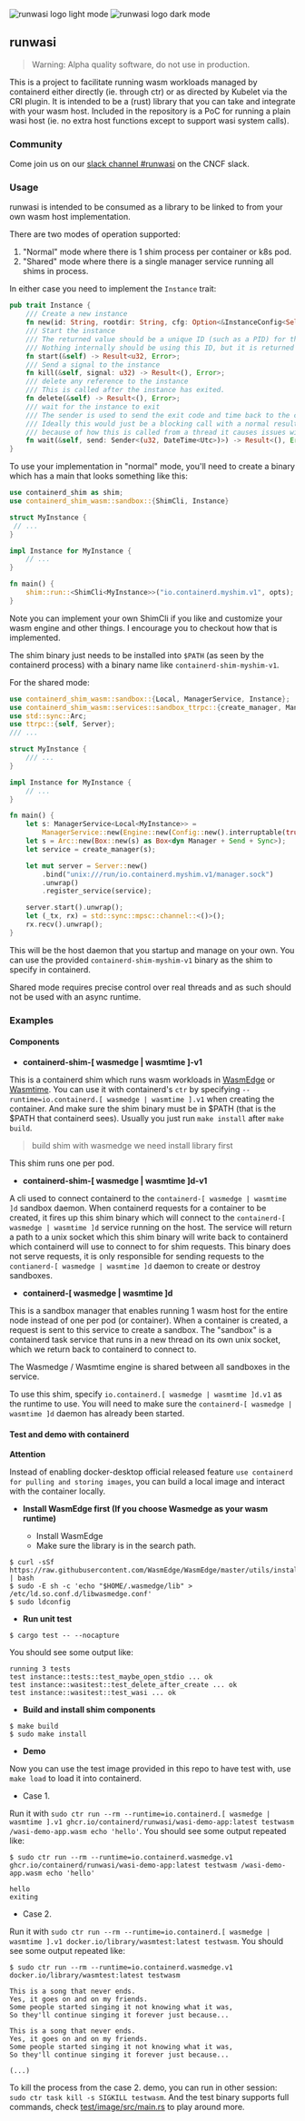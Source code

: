 ![runwasi logo light mode](./art/logo/runwasi_icon1.svg#gh-light-mode-only)
![runwasi logo dark mode](./art/logo/runwasi_icon3.svg#gh-dark-mode-only)

## runwasi

> Warning: Alpha quality software, do not use in production.

This is a project to facilitate running wasm workloads managed by containerd either directly (ie. through ctr) or as directed by Kubelet via the CRI plugin.
It is intended to be a (rust) library that you can take and integrate with your wasm host.
Included in the repository is a PoC for running a plain wasi host (ie. no extra host functions except to support wasi system calls).

### Community

Come join us on our [slack channel #runwasi](https://cloud-native.slack.com/archives/C04LTPB6Z0V)
on the CNCF slack.

### Usage

runwasi is intended to be consumed as a library to be linked to from your own wasm host implementation.

There are two modes of operation supported:

1. "Normal" mode where there is 1 shim process per container or k8s pod.
2. "Shared" mode where there is a single manager service running all shims in process.

In either case you need to implement the `Instance` trait:

```rust
pub trait Instance {
    /// Create a new instance
    fn new(id: String, rootdir: String, cfg: Option<&InstanceConfig<Self::E>>) -> Self;
    /// Start the instance
    /// The returned value should be a unique ID (such as a PID) for the instance.
    /// Nothing internally should be using this ID, but it is returned to containerd where a user may want to use it.
    fn start(&self) -> Result<u32, Error>;
    /// Send a signal to the instance
    fn kill(&self, signal: u32) -> Result<(), Error>;
    /// delete any reference to the instance
    /// This is called after the instance has exited.
    fn delete(&self) -> Result<(), Error>;
    /// wait for the instance to exit
    /// The sender is used to send the exit code and time back to the caller
    /// Ideally this would just be a blocking call with a normal result, however
    /// because of how this is called from a thread it causes issues with lifetimes of the trait implementer.
    fn wait(&self, send: Sender<(u32, DateTime<Utc>)>) -> Result<(), Error>;
}
```

To use your implementation in "normal" mode, you'll need to create a binary which has a main that looks something like this:

```rust
use containerd_shim as shim;
use containerd_shim_wasm::sandbox::{ShimCli, Instance}

struct MyInstance {
 // ...
}

impl Instance for MyInstance {
    // ...
}

fn main() {
    shim::run::<ShimCli<MyInstance>>("io.containerd.myshim.v1", opts);
}
```

Note you can implement your own ShimCli if you like and customize your wasm engine and other things.
I encourage you to checkout how that is implemented.

The shim binary just needs to be installed into `$PATH` (as seen by the containerd process) with a binary name like `containerd-shim-myshim-v1`.

For the shared mode:

```rust
use containerd_shim_wasm::sandbox::{Local, ManagerService, Instance};
use containerd_shim_wasm::services::sandbox_ttrpc::{create_manager, Manager};
use std::sync::Arc;
use ttrpc::{self, Server};
/// ...

struct MyInstance {
    /// ...
}

impl Instance for MyInstance {
    // ...
}

fn main() {
    let s: ManagerService<Local<MyInstance>> =
        ManagerService::new(Engine::new(Config::new().interruptable(true)).unwrap());
    let s = Arc::new(Box::new(s) as Box<dyn Manager + Send + Sync>);
    let service = create_manager(s);

    let mut server = Server::new()
        .bind("unix:///run/io.containerd.myshim.v1/manager.sock")
        .unwrap()
        .register_service(service);

    server.start().unwrap();
    let (_tx, rx) = std::sync::mpsc::channel::<()>();
    rx.recv().unwrap();
}
```

This will be the host daemon that you startup and manage on your own.
You can use the provided `containerd-shim-myshim-v1` binary as the shim to specify in containerd.

Shared mode requires precise control over real threads and as such should not be used with an async runtime.

### Examples

#### Components

- **containerd-shim-[ wasmedge | wasmtime ]-v1**

This is a containerd shim which runs wasm workloads in [WasmEdge](https://github.com/WasmEdge/WasmEdge) or [Wasmtime](https://github.com/bytecodealliance/wasmtime).
You can use it with containerd's `ctr` by specifying `--runtime=io.containerd.[ wasmedge | wasmtime ].v1` when creating the container.
And make sure the shim binary must be in $PATH (that is the $PATH that containerd sees). Usually you just run `make install` after `make build`.
> build shim with wasmedge we need install library first

This shim runs one per pod.

- **containerd-shim-[ wasmedge | wasmtime ]d-v1**

A cli used to connect containerd to the `containerd-[ wasmedge | wasmtime ]d` sandbox daemon.
When containerd requests for a container to be created, it fires up this shim binary which will connect to the `containerd-[ wasmedge | wasmtime ]d` service running on the host.
The service will return a path to a unix socket which this shim binary will write back to containerd which containerd will use to connect to for shim requests.
This binary does not serve requests, it is only responsible for sending requests to the `contianerd-[ wasmedge | wasmtime ]d` daemon to create or destroy sandboxes.

- **containerd-[ wasmedge | wasmtime ]d**

This is a sandbox manager that enables running 1 wasm host for the entire node instead of one per pod (or container).
When a container is created, a request is sent to this service to create a sandbox.
The "sandbox" is a containerd task service that runs in a new thread on its own unix socket, which we return back to containerd to connect to.

The Wasmedge / Wasmtime engine is shared between all sandboxes in the service.

To use this shim, specify `io.containerd.[ wasmedge | wasmtime ]d.v1` as the runtime to use.
You will need to make sure the `containerd-[ wasmedge | wasmtime ]d` daemon has already been started.

#### Test and demo with containerd

**Attention**

Instead of enabling docker-desktop official released feature `use containerd for pulling and storing images`, you can build a local image and interact with the container locally.

- **Install WasmEdge first (If you choose Wasmedge as your wasm runtime)**

    - Install WasmEdge
    - Make sure the library is in the search path.


```terminal
$ curl -sSf https://raw.githubusercontent.com/WasmEdge/WasmEdge/master/utils/install.sh | bash
$ sudo -E sh -c 'echo "$HOME/.wasmedge/lib" > /etc/ld.so.conf.d/libwasmedge.conf'
$ sudo ldconfig
```

- **Run unit test**

```terminal
$ cargo test -- --nocapture
```
You should see some output like:
```terminal
running 3 tests
test instance::tests::test_maybe_open_stdio ... ok
test instance::wasitest::test_delete_after_create ... ok
test instance::wasitest::test_wasi ... ok
```

- **Build and install shim components**

```terminal
$ make build
$ sudo make install
```

- **Demo**

Now you can use the test image provided in this repo to have test with, use `make load` to load it into containerd.

- Case 1.

Run it with `sudo ctr run --rm --runtime=io.containerd.[ wasmedge | wasmtime ].v1 ghcr.io/containerd/runwasi/wasi-demo-app:latest testwasm /wasi-demo-app.wasm echo 'hello'`. You should see some output repeated like:
```terminal
$ sudo ctr run --rm --runtime=io.containerd.wasmedge.v1 ghcr.io/containerd/runwasi/wasi-demo-app:latest testwasm /wasi-demo-app.wasm echo 'hello'

hello
exiting
```

- Case 2.

Run it with `sudo ctr run --rm --runtime=io.containerd.[ wasmedge | wasmtime ].v1 docker.io/library/wasmtest:latest testwasm`.
You should see some output repeated like:

```terminal
$ sudo ctr run --rm --runtime=io.containerd.wasmedge.v1 docker.io/library/wasmtest:latest testwasm

This is a song that never ends.
Yes, it goes on and on my friends.
Some people started singing it not knowing what it was,
So they'll continue singing it forever just because...

This is a song that never ends.
Yes, it goes on and on my friends.
Some people started singing it not knowing what it was,
So they'll continue singing it forever just because...

(...)
```

To kill the process from the case 2. demo, you can run in other session: `sudo ctr task kill -s SIGKILL testwasm`. And the test binary supports full commands, check [test/image/src/main.rs](test/image/src/main.rs) to play around more.
